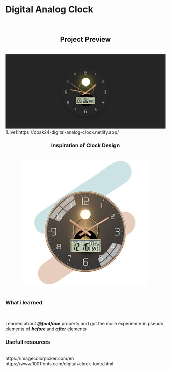<h1>Digital Analog Clock</h1>
<br>
<h2 align="center">Project Preview</h2>
<br>
<img  src = "https://github.com/D-pak24/digital-analog-clock/blob/827d75cebd41b3bb6f50ca62ca611851afb02c58/asset/Preview%20Page.png">
<br>
[Live]:https://dpak24-digital-analog-clock.netlify.app/
<br>
<h3 align="center">Inspiration of Clock Design</h3>
<br>
<div align="center">
<img src = "https://github.com/D-pak24/digital-analog-clock/blob/827d75cebd41b3bb6f50ca62ca611851afb02c58/asset/clock.jpg">
</div>
<br>
<h3>What i learned</h3>
<br>
<p>Learned about <b><i>@fontface</i></b> property and got the more experience in pseudo elements of <b><i>before </i></b>and<b><i> after</i></b> elements</p>
<h3>Usefull resources</h3>
<br>
https://imagecolorpicker.com/en
<br>
https://www.1001fonts.com/digital+clock-fonts.html
